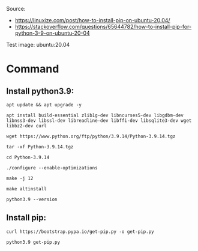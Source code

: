 Source: 
- https://linuxize.com/post/how-to-install-pip-on-ubuntu-20.04/
- https://stackoverflow.com/questions/65644782/how-to-install-pip-for-python-3-9-on-ubuntu-20-04

Test image: ubuntu:20.04

# Command
## Install python3.9:
```
apt update && apt upgrade -y
```
```
apt install build-essential zlib1g-dev libncurses5-dev libgdbm-dev libnss3-dev libssl-dev libreadline-dev libffi-dev libsqlite3-dev wget libbz2-dev curl
```
```
wget https://www.python.org/ftp/python/3.9.14/Python-3.9.14.tgz
```
```
tar -xf Python-3.9.14.tgz
```
```
cd Python-3.9.14
```
```
./configure --enable-optimizations
```
```
make -j 12
```
```
make altinstall
```
```
python3.9 --version
```

## Install pip:
```
curl https://bootstrap.pypa.io/get-pip.py -o get-pip.py
```
```
python3.9 get-pip.py
```
